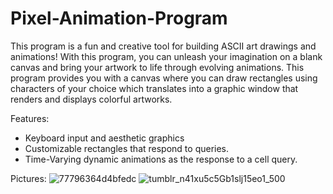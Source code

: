 # Pixel-Animation-Program

This program is a fun and creative tool for building ASCII art drawings and animations! With this program, you can unleash your imagination on a blank canvas and bring your artwork to life through evolving animations. This program provides you with a canvas where you can draw rectangles using characters of your choice which translates into a graphic window that renders and displays colorful artworks.

Features: 
- Keyboard input and aesthetic graphics 
- Customizable rectangles that respond to queries.
- Time-Varying dynamic animations as the response to a cell query.

Pictures: 
![77796364d4bfedc](https://github.com/hadeya3ik/Pixel-Animation-Program/assets/133555427/6ef4c26d-1b38-42d4-8c3f-5878f65ceabb)
![tumblr_n41xu5c5Gb1slj15eo1_500](https://github.com/hadeya3ik/Pixel-Animation-Program/assets/133555427/ef5e5ec8-647b-479a-85b9-527c6836b076)
